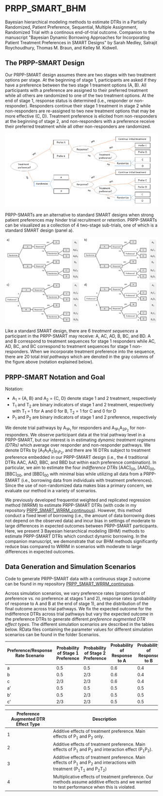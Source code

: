 # PRPP_SMART_BHM
Bayesian hierarchical modeling methods to estimate DTRs in a Partially Randomized, Patient Preference, Sequential, Multiple Assignment, Randomized Trial with a continous end-of-trial outcome. Companion to the manuscript "Bayesian Dynamic Borrowing Approaches for Incorporating Patient Treatment Preferences in SMART Designs" by Sarah Medley, Satrajit Roychoudhury, Thomas M. Braun, and Kelley M. Kidwell. 

## The PRPP-SMART Design
Our PRPP-SMART design assumes there are two stages with two treatment options per stage. At the beginning of stage 1, participants are asked if they have a preference between the two stage 1 treament options (A, B). All participants with a preference are assigned to their preferred treatment while all others are randomized to one of the two treatment options. At the end of stage 1, response status is determined (i.e., responder or non-responder). Responders continue their stage 1 treatment in stage 2 while non-responders are re-assigned to two new treatment options that may be more effective (C, D). Treatment preference is elicited from non-responders at the beginning of stage 2, and non-responders with a preference receive their preferred treatment while all other non-responders are randomized. 

![](Images/PRPP_SMART.png)

PRPP-SMARTs are an alternative to standard SMART designs when strong patient preferences may hinder trial recruitment or retention. PRPP-SMARTs can be visualized as a collection of 4 two-stage sub-trials, one of which is a standard SMART design (panel a).

![](Images/design.png)

Like a standard SMART design, there are 6 *treatment sequences* a participant in the PRPP-SMART may receive: A, AC, AD, B, BC, and BD. A and B correspond to treatment sequences for stage 1 responders while AC, AD, BC, and BC correspond to treatment sequences for stage 1 non-responders. When we incorporate treatment preference into the sequence, there are 20 total *trial pathways* which are denoted in the gray columns of the figure above (notation explained below). 

## PRPP-SMART Notation and Goal
Notation:
- A<sub>1</sub> = {A, B} and A<sub>2</sub> = {C, D} denote stage 1 and 2 treatment, respectively
- T<sub>1</sub> and T<sub>2</sub> are binary indicators of stage 1 and 2 treatment, respectively with T<sub>1</sub> = 1 for A and 0 for B, T<sub>2</sub> = 1 for C and 0 for D
- P<sub>1</sub> and P<sub>2</sub> are binary indicators of stage 1 and 2 preference, respectively

We denote trial pathways by A<sub>1P<sub>1</sub></sub> for responders and A<sub>1P<sub>1</sub></sub>A<sub>2P<sub>2</sub></sub> for non-responders. We observe participant data at the trial pathway level in a PRPP-SMART, but our interest is in estimating *dynamic treatment regimens (DTRs)* which average over responder and non-responder pathways. We denote DTRs by [A<sub>1</sub>A<sub>1</sub>A<sub>2</sub>]<sub>P<sub>1</sub>P<sub>2</sub></sub>, and there are 16 DTRs subject to treatment preference embedded in our PRPP-SMART design (i.e., the 4 traditional DTRs AAC, AAD, BBC, and BBD but within each preference combination). In particular, we aim to estimate the four *indifference DTRs* [AAC]<sub>00</sub>, [AAD]<sub>00</sub>, [BBC]<sub>00</sub>, and [BBD]<sub>00</sub> with minimal bias while utilizing all data from a PRPP-SMART (i.e., borrowing data from individuals with treatment preferences). Since the use of non-randomized data makes bias a primary concern, we evaluate our method in a variety of scenarios. 

We previously developed frequentist weighted and replicated regression method (WRRM) to estimate PRPP-SMART DTRs (with code in my repository [PRPP_SMART_WRRM_continuous](https://github.com/snmedley/PRPP_SMART_WRRM_continuous/tree/main)). However, this method conduct a fixed level of borrowing (i.e., the amount of data borrowing does not depend on the observed data) and incur bias in settings of moderate to large differences in expected outcomes between PRPP-SMART participants. Here, we present 3 Bayesian hierarchical modeling (BHM) methods to estimate PRPP-SMART DTRs which conduct dynamic borrowing. In the companion manuscript, we demonstrate that our BHM methods significantly reduce bias compared to WRRM in scenarios with moderate to large differences in expected outcomes. 

## Data Generation and Simulation Scenarios
Code to generate PRPP-SMART data with a continuous stage 2 outcome can be found in my repository [PRPP_SMART_WRRM_continuous](https://github.com/snmedley/PRPP_SMART_WRRM_continuous/tree/main).

Across simulation scenarios, we vary preference rates (proportions of preference vs. no preference at stages 1 and 2), response rates (probability of response to A and B at the end of stage 1), and the distribution of the final outcome across trial pathways. We fix the expected outcome for the indifference DTRs across trial pathways but vary the expected outcome in the preference DTRs to generate different *preference augmented DTR effect types*. The different simulation scenarios are described in the tables below. RData files containing the parameter values for different simulation scenarios can be found in the folder Scenarios. 

| Preference/Response Rate Scenario | Probability of Stage 1 Preference | Probability of Stage 2 Preference | Probability of Response to A | Probability of Response to B |
| ------------------------------------ | --------------------------------- | --------------------------------- | ---------------------------- | ---------------------------- |
|                  a                   |                 0.5               |                  0.5              |               0.6            |              0.4             |
|                  b                   |                 0.5               |                  2/3              |               0.6            |              0.4             |
|                  c                   |                 2/3               |                  2/3              |               0.6            |              0.4             |
|                  a'                  |                 0.5               |                  0.5              |               0.5            |              0.5             |
|                  b'                  |                 0.5               |                  2/3              |               0.5            |              0.5             |
|                  c'                  |                 2/3               |                  2/3              |               0.5            |              0.5             |


| Preference Augmented DTR Effect Type |          Description         |
| ------------------------------------ | ---------------------------- |
|                  1                   | Additive effects of treatment preference. Main effects of P<sub>1</sub> and P<sub>2</sub> only. |
|                  2                   | Additive effects of treatment preference. Main effects of P<sub>1</sub> and P<sub>2</sub> and interaction effect (P<sub>1</sub>P<sub>2</sub>). |
|                  3                   | Additive effects of treatment preference. Main effects of P<sub>1</sub> and P<sub>2</sub> and interactions with treatment (P<sub>1</sub>T<sub>1</sub> and P<sub>2</sub>T<sub>2</sub>) |
|                  4                   | Multiplicative effects of treatment preference. Our methods assume additive effects and we wanted to test performance when this is violated. |

